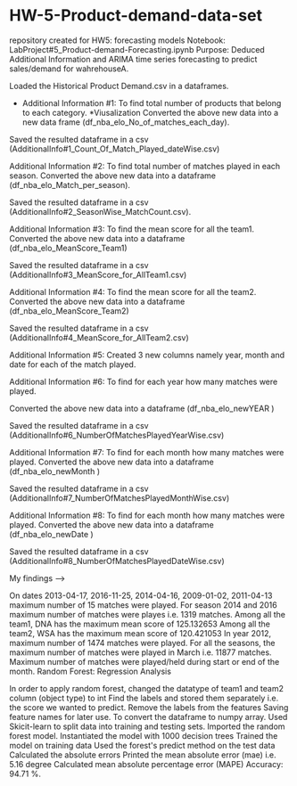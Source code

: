# HW-5-Product-demand-data-set
repository created for HW5: forecasting models
Notebook: LabProject#5_Product-demand-Forecasting.ipynb Purpose: Deduced Additional Information and ARIMA time series forecasting to
predict sales/demand for wahrehouseA.

Loaded the Historical Product Demand.csv in a dataframes.

* Additional Information #1: To find total number of products that belong to each category.
*Viusalization
Converted the above new data into a new data frame (df_nba_elo_No_of_matches_each_day).

Saved the resulted dataframe in a csv (AdditionalInfo#1_Count_Of_Match_Played_dateWise.csv)

Additional Information #2: To find total number of matches played in each season.
Converted the above new data into a dataframe (df_nba_elo_Match_per_season).

Saved the resulted dataframe in a csv (AdditionalInfo#2_SeasonWise_MatchCount.csv).

Additional Information #3: To find the mean score for all the team1.
Converted the above new data into a dataframe (df_nba_elo_MeanScore_Team1)

Saved the resulted dataframe in a csv (AdditionalInfo#3_MeanScore_for_AllTeam1.csv)

Additional Information #4: To find the mean score for all the team2.
Converted the above new data into a dataframe (df_nba_elo_MeanScore_Team2)

Saved the resulted dataframe in a csv (AdditionalInfo#4_MeanScore_for_AllTeam2.csv)

Additional Information #5: Created 3 new columns namely year, month and date for each of the match played.

Additional Information #6: To find for each year how many matches were played.

Converted the above new data into a dataframe (df_nba_elo_newYEAR )

Saved the resulted dataframe in a csv (AdditionalInfo#6_NumberOfMatchesPlayedYearWise.csv)

Additional Information #7: To find for each month how many matches were played.
Converted the above new data into a dataframe (df_nba_elo_newMonth )

Saved the resulted dataframe in a csv (AdditionalInfo#7_NumberOfMatchesPlayedMonthWise.csv)

Additional Information #8: To find for each month how many matches were played.
Converted the above new data into a dataframe (df_nba_elo_newDate )

Saved the resulted dataframe in a csv (AdditionalInfo#8_NumberOfMatchesPlayedDateWise.csv)

My findings -->

On dates 2013-04-17, 2016-11-25, 2014-04-16, 2009-01-02, 2011-04-13	maximum number of 15 matches were played.
For season 2014 and 2016 maximum number of matches were playes i.e. 1319 matches.
Among all the team1, DNA has the maximum mean score of 125.132653
Among all the team2, WSA has the maximum mean score of 120.421053
In year 2012, maximum number of 1474 matches were played.
For all the seasons, the maximum number of matches were played in March i.e. 11877 matches.
Maximum number of matches were played/held during start or end of the month.
Random Forest: Regression Analysis

In order to apply random forest, changed the datatype of team1 and team2 column (object type) to int
Find the labels and stored them separately i.e. the score we wanted to predict.
Remove the labels from the features
Saving feature names for later use.
To convert the dataframe to numpy array.
Used Skicit-learn to split data into training and testing sets.
Imported the random forest model.
Instantiated the model with 1000 decision trees
Trained the model on training data
Used the forest's predict method on the test data
Calculated the absolute errors
Printed the mean absolute error (mae) i.e. 5.16 degree
Calculated mean absolute percentage error (MAPE)
Accuracy: 94.71 %.
